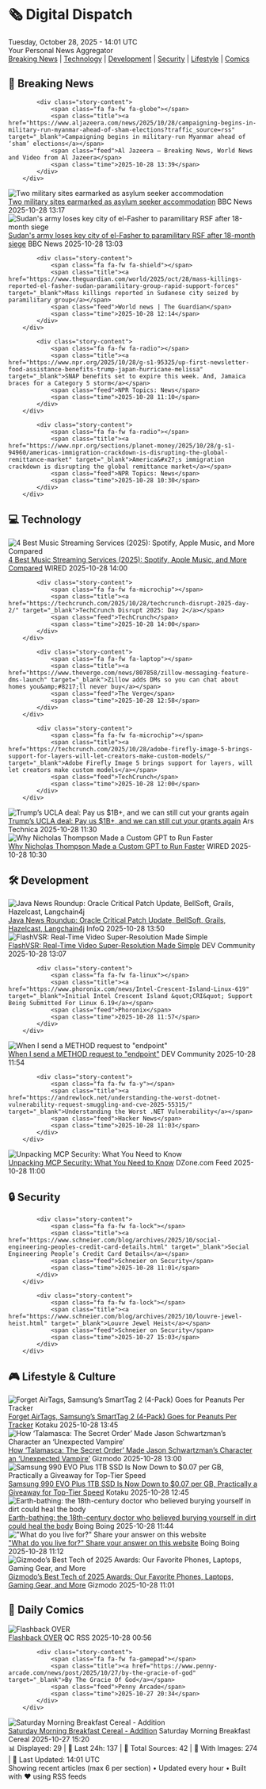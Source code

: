 <!-- Processing 54 RSS feeds at 2025-10-28 14:01:46 UTC -->
<!-- Processing: Penny Arcade -->
<!-- Processing: Poorly Drawn Lines -->
<!-- Processing: Dilbert -->
<!-- Processing: Cyanide & Happiness -->
<!-- Processing: CNN Top Stories -->
<!-- Processing: BBC Breaking News -->
<!-- Processing: Al Jazeera Breaking News -->
<!-- Processing: NPR News -->
<!-- Processing: CBC News -->
<!-- Error processing https://rss.cbc.ca/lineup/topstories.xml: The read operation timed out -->
<!-- Processing: Associated Press Breaking -->
<!-- Processing: Guardian World News -->
<!-- Processing: TechCrunch -->
<!-- Processing: Ars Technica -->
<!-- Processing: WIRED -->
<!-- Processing: Slashdot -->
<!-- Processing: Lobsters Python -->
<!-- Processing: StackOverflow Blog -->
<!-- Processing: DistroWatch -->
<!-- Processing: Linux.com -->
<!-- Processing: Red Hat Blog -->
<!-- Processing: Ubuntu Blog -->
<!-- Processing: GitLab Blog -->
<!-- Processing: InfoQ -->
<!-- Processing: The Pragmatic Engineer -->
<!-- Processing: Kotaku -->
<!-- Processing: Krebs on Security -->
<!-- Processing: Schneier on Security -->
<!-- Generated 10 new posts out of 27 feeds processed -->
<div class="newspaper-header">
    <h1 class="newspaper-title">🗞️ Digital Dispatch</h1>
    <div class="newspaper-date">Tuesday, October 28, 2025 - 14:01 UTC</div>
    <div class="newspaper-subtitle">Your Personal News Aggregator</div>
</div>

<div class="newspaper-nav">
    <a href="#breaking">Breaking News</a> |
    <a href="#tech">Technology</a> |
    <a href="#dev">Development</a> |
    <a href="#security">Security</a> |
    <a href="#lifestyle">Lifestyle</a> |
    <a href="#webcomics">Comics</a>
</div>

<div class="news-section breaking-news" id="breaking">
<h2 class="section-header">🚨 Breaking News</h2>
<div class="stories-container">
<div class="story">
            
            <div class="story-content">
                <span class="fa fa-fw fa-globe"></span>
                <span class="title"><a href="https://www.aljazeera.com/news/2025/10/28/campaigning-begins-in-military-run-myanmar-ahead-of-sham-elections?traffic_source=rss" target="_blank">Campaigning begins in military-run Myanmar ahead of ‘sham’ elections</a></span>
                <span class="feed">Al Jazeera – Breaking News, World News and Video from Al Jazeera</span>
                <span class="time">2025-10-28 13:39</span>
            </div>
        </div>
<div class="story">
            <img src="https://ichef.bbci.co.uk/ace/standard/240/cpsprodpb/f3be/live/f41732c0-b397-11f0-ba75-093eca1ac29b.jpg" alt="Two military sites earmarked as asylum seeker accommodation" class="story-image" loading="lazy" onerror="this.style.display='none'">
            <div class="story-content">
                <span class="fa fa-fw fa-flag"></span>
                <span class="title"><a href="https://www.bbc.com/news/articles/cjr0lx7n0y3o?at_medium=RSS&at_campaign=rss" target="_blank">Two military sites earmarked as asylum seeker accommodation</a></span>
                <span class="feed">BBC News</span>
                <span class="time">2025-10-28 13:17</span>
            </div>
        </div>
<div class="story">
            <img src="https://ichef.bbci.co.uk/ace/standard/240/cpsprodpb/76e0/live/bb7a5090-b3c5-11f0-8c4c-65922189bc37.jpg" alt="Sudan&#x27;s army loses key city of el-Fasher to paramilitary RSF after 18-month siege" class="story-image" loading="lazy" onerror="this.style.display='none'">
            <div class="story-content">
                <span class="fa fa-fw fa-earth-americas"></span>
                <span class="title"><a href="https://www.bbc.com/news/articles/clyld9w0283o?at_medium=RSS&at_campaign=rss" target="_blank">Sudan&#x27;s army loses key city of el-Fasher to paramilitary RSF after 18-month siege</a></span>
                <span class="feed">BBC News</span>
                <span class="time">2025-10-28 13:03</span>
            </div>
        </div>
<div class="story">
            
            <div class="story-content">
                <span class="fa fa-fw fa-shield"></span>
                <span class="title"><a href="https://www.theguardian.com/world/2025/oct/28/mass-killings-reported-el-fasher-sudan-paramilitary-group-rapid-support-forces" target="_blank">Mass killings reported in Sudanese city seized by paramilitary group</a></span>
                <span class="feed">World news | The Guardian</span>
                <span class="time">2025-10-28 12:14</span>
            </div>
        </div>
<div class="story">
            
            <div class="story-content">
                <span class="fa fa-fw fa-radio"></span>
                <span class="title"><a href="https://www.npr.org/2025/10/28/g-s1-95325/up-first-newsletter-food-assistance-benefits-trump-japan-hurricane-melissa" target="_blank">SNAP benefits set to expire this week. And, Jamaica braces for a Category 5 storm</a></span>
                <span class="feed">NPR Topics: News</span>
                <span class="time">2025-10-28 11:10</span>
            </div>
        </div>
<div class="story">
            
            <div class="story-content">
                <span class="fa fa-fw fa-radio"></span>
                <span class="title"><a href="https://www.npr.org/sections/planet-money/2025/10/28/g-s1-94960/americas-immigration-crackdown-is-disrupting-the-global-remittance-market" target="_blank">America&#x27;s immigration crackdown is disrupting the global remittance market</a></span>
                <span class="feed">NPR Topics: News</span>
                <span class="time">2025-10-28 10:30</span>
            </div>
        </div>
</div>
</div>
<div class="news-section tech-news" id="tech">
<h2 class="section-header">💻 Technology</h2>
<div class="stories-container">
<div class="story">
            <img src="https://media.wired.com/photos/687821298737a6ea217333bf/master/pass/The%20Best%20Music%20Streaming%20Services%20to%20Get%20Your%20Groove%20On.png" alt="4 Best Music Streaming Services (2025): Spotify, Apple Music, and More Compared" class="story-image" loading="lazy" onerror="this.style.display='none'">
            <div class="story-content">
                <span class="fa fa-fw fa-bolt"></span>
                <span class="title"><a href="https://www.wired.com/gallery/best-music-streaming-apps/" target="_blank">4 Best Music Streaming Services (2025): Spotify, Apple Music, and More Compared</a></span>
                <span class="feed">WIRED</span>
                <span class="time">2025-10-28 14:00</span>
            </div>
        </div>
<div class="story">
            
            <div class="story-content">
                <span class="fa fa-fw fa-microchip"></span>
                <span class="title"><a href="https://techcrunch.com/2025/10/28/techcrunch-disrupt-2025-day-2/" target="_blank">TechCrunch Disrupt 2025: Day 2</a></span>
                <span class="feed">TechCrunch</span>
                <span class="time">2025-10-28 14:00</span>
            </div>
        </div>
<div class="story">
            
            <div class="story-content">
                <span class="fa fa-fw fa-laptop"></span>
                <span class="title"><a href="https://www.theverge.com/news/807858/zillow-messaging-feature-dms-launch" target="_blank">Zillow adds DMs so you can chat about homes you&amp;#8217;ll never buy</a></span>
                <span class="feed">The Verge</span>
                <span class="time">2025-10-28 12:58</span>
            </div>
        </div>
<div class="story">
            
            <div class="story-content">
                <span class="fa fa-fw fa-microchip"></span>
                <span class="title"><a href="https://techcrunch.com/2025/10/28/adobe-firefly-image-5-brings-support-for-layers-will-let-creators-make-custom-models/" target="_blank">Adobe Firefly Image 5 brings support for layers, will let creators make custom models</a></span>
                <span class="feed">TechCrunch</span>
                <span class="time">2025-10-28 12:00</span>
            </div>
        </div>
<div class="story">
            <img src="https://cdn.arstechnica.net/wp-content/uploads/2025/10/GettyImages-2185840924-500x500.jpg" alt="Trump’s UCLA deal: Pay us $1B+, and we can still cut your grants again" class="story-image" loading="lazy" onerror="this.style.display='none'">
            <div class="story-content">
                <span class="fa fa-fw fa-cog"></span>
                <span class="title"><a href="https://arstechnica.com/tech-policy/2025/10/trumps-ucla-deal-pay-us-1b-and-we-can-still-cut-your-grants-again/" target="_blank">Trump’s UCLA deal: Pay us $1B+, and we can still cut your grants again</a></span>
                <span class="feed">Ars Technica</span>
                <span class="time">2025-10-28 11:30</span>
            </div>
        </div>
<div class="story">
            <img src="https://media.wired.com/photos/68f2d44889fd0a7e7062ae7c/master/pass/Big-Interview-UV-Solo-Nick-Thompson-Business-2183750049.jpg" alt="Why Nicholas Thompson Made a Custom GPT to Run Faster" class="story-image" loading="lazy" onerror="this.style.display='none'">
            <div class="story-content">
                <span class="fa fa-fw fa-bolt"></span>
                <span class="title"><a href="https://www.wired.com/story/the-big-interview-podcast-nicholas-thompson/" target="_blank">Why Nicholas Thompson Made a Custom GPT to Run Faster</a></span>
                <span class="feed">WIRED</span>
                <span class="time">2025-10-28 10:30</span>
            </div>
        </div>
</div>
</div>
<div class="news-section dev-news" id="dev">
<h2 class="section-header">🛠️ Development</h2>
<div class="stories-container">
<div class="story">
            <img src="https://res.infoq.com/news/2025/10/java-news-roundup-oct20-2025/en/headerimage/java-istock-image-01-1761659405617.jpg" alt="Java News Roundup: Oracle Critical Patch Update, BellSoft, Grails, Hazelcast, Langchain4j" class="story-image" loading="lazy" onerror="this.style.display='none'">
            <div class="story-content">
                <span class="fa fa-fw fa-info-circle"></span>
                <span class="title"><a href="https://www.infoq.com/news/2025/10/java-news-roundup-oct20-2025/?utm_campaign=infoq_content&utm_source=infoq&utm_medium=feed&utm_term=global" target="_blank">Java News Roundup: Oracle Critical Patch Update, BellSoft, Grails, Hazelcast, Langchain4j</a></span>
                <span class="feed">InfoQ</span>
                <span class="time">2025-10-28 13:50</span>
            </div>
        </div>
<div class="story">
            <img src="https://media2.dev.to/dynamic/image/width=800%2Cheight=%2Cfit=scale-down%2Cgravity=auto%2Cformat=auto/https%3A%2F%2Fdev-to-uploads.s3.amazonaws.com%2Fuploads%2Farticles%2Fkuxfrnpwfxioj453h6si.png" alt="FlashVSR: Real-Time Video Super-Resolution Made Simple" class="story-image" loading="lazy" onerror="this.style.display='none'">
            <div class="story-content">
                <span class="fa fa-fw fa-code"></span>
                <span class="title"><a href="https://dev.to/localfaceswap/flashvsr-real-time-video-super-resolution-made-simple-2fjc" target="_blank">FlashVSR: Real-Time Video Super-Resolution Made Simple</a></span>
                <span class="feed">DEV Community</span>
                <span class="time">2025-10-28 13:07</span>
            </div>
        </div>
<div class="story">
            
            <div class="story-content">
                <span class="fa fa-fw fa-linux"></span>
                <span class="title"><a href="https://www.phoronix.com/news/Intel-Crescent-Island-Linux-619" target="_blank">Initial Intel Crescent Island &quot;CRI&quot; Support Being Submitted For Linux 6.19</a></span>
                <span class="feed">Phoronix</span>
                <span class="time">2025-10-28 11:57</span>
            </div>
        </div>
<div class="story">
            <img src="https://media2.dev.to/dynamic/image/width=800%2Cheight=%2Cfit=scale-down%2Cgravity=auto%2Cformat=auto/https%3A%2F%2Fdev-to-uploads.s3.amazonaws.com%2Fuploads%2Farticles%2Fyskwe3ffyka3xtqy0l9y.png" alt="When I send a METHOD request to &quot;endpoint&quot;" class="story-image" loading="lazy" onerror="this.style.display='none'">
            <div class="story-content">
                <span class="fa fa-fw fa-code"></span>
                <span class="title"><a href="https://dev.to/webshipco/when-i-send-a-method-request-to-endpoint-nme" target="_blank">When I send a METHOD request to &quot;endpoint&quot;</a></span>
                <span class="feed">DEV Community</span>
                <span class="time">2025-10-28 11:54</span>
            </div>
        </div>
<div class="story">
            
            <div class="story-content">
                <span class="fa fa-fw fa-y"></span>
                <span class="title"><a href="https://andrewlock.net/understanding-the-worst-dotnet-vulnerability-request-smuggling-and-cve-2025-55315/" target="_blank">Understanding the Worst .NET Vulnerability</a></span>
                <span class="feed">Hacker News</span>
                <span class="time">2025-10-28 11:03</span>
            </div>
        </div>
<div class="story">
            <img src="https://dz2cdn1.dzone.com/thumbnail?fid=18716265&w=600" alt="Unpacking MCP Security: What You Need to Know" class="story-image" loading="lazy" onerror="this.style.display='none'">
            <div class="story-content">
                <span class="fa fa-fw fa-newspaper"></span>
                <span class="title"><a href="https://dzone.com/articles/unpacking-mcp-security-what-you-need-to-know" target="_blank">Unpacking MCP Security: What You Need to Know</a></span>
                <span class="feed">DZone.com Feed</span>
                <span class="time">2025-10-28 11:00</span>
            </div>
        </div>
</div>
</div>
<div class="news-section security-news" id="security">
<h2 class="section-header">🔒 Security</h2>
<div class="stories-container">
<div class="story">
            
            <div class="story-content">
                <span class="fa fa-fw fa-lock"></span>
                <span class="title"><a href="https://www.schneier.com/blog/archives/2025/10/social-engineering-peoples-credit-card-details.html" target="_blank">Social Engineering People’s Credit Card Details</a></span>
                <span class="feed">Schneier on Security</span>
                <span class="time">2025-10-28 11:01</span>
            </div>
        </div>
<div class="story">
            
            <div class="story-content">
                <span class="fa fa-fw fa-lock"></span>
                <span class="title"><a href="https://www.schneier.com/blog/archives/2025/10/louvre-jewel-heist.html" target="_blank">Louvre Jewel Heist</a></span>
                <span class="feed">Schneier on Security</span>
                <span class="time">2025-10-27 15:03</span>
            </div>
        </div>
</div>
</div>
<div class="news-section lifestyle-news" id="lifestyle">
<h2 class="section-header">🎮 Lifestyle & Culture</h2>
<div class="stories-container">
<div class="story">
            <img src="https://kotaku.com/app/uploads/2025/10/SamsungGalaxyTags-1280x853.jpg" alt="Forget AirTags, Samsung’s SmartTag 2 (4-Pack) Goes for Peanuts Per Tracker" class="story-image" loading="lazy" onerror="this.style.display='none'">
            <div class="story-content">
                <span class="fa fa-fw fa-gamepad"></span>
                <span class="title"><a href="https://kotaku.com/these-samsung-bluetooth-trackers-make-for-wonderful-stocking-stuffers-at-just-16-per-smarttag2-2000639338" target="_blank">Forget AirTags, Samsung’s SmartTag 2 (4-Pack) Goes for Peanuts Per Tracker</a></span>
                <span class="feed">Kotaku</span>
                <span class="time">2025-10-28 13:45</span>
            </div>
        </div>
<div class="story">
            <img src="https://gizmodo.com/app/uploads/2025/10/Talamasca_Schwartzman-1280x853.jpg" alt="How ‘Talamasca: The Secret Order’ Made Jason Schwartzman’s Character an ‘Unexpected Vampire’" class="story-image" loading="lazy" onerror="this.style.display='none'">
            <div class="story-content">
                <span class="fa fa-fw fa-computer"></span>
                <span class="title"><a href="https://gizmodo.com/how-talamasca-the-secret-order-made-jason-schwartzmans-character-an-unexpected-vampire-2000677785" target="_blank">How ‘Talamasca: The Secret Order’ Made Jason Schwartzman’s Character an ‘Unexpected Vampire’</a></span>
                <span class="feed">Gizmodo</span>
                <span class="time">2025-10-28 13:00</span>
            </div>
        </div>
<div class="story">
            <img src="https://kotaku.com/app/uploads/2025/10/SamsungEVOPlus-1280x853.jpg" alt="Samsung 990 EVO Plus 1TB SSD Is Now Down to $0.07 per GB, Practically a Giveaway for Top-Tier Speed" class="story-image" loading="lazy" onerror="this.style.display='none'">
            <div class="story-content">
                <span class="fa fa-fw fa-gamepad"></span>
                <span class="title"><a href="https://kotaku.com/samsung-990-evo-plus-1tb-ssd-is-now-down-to-0-07-per-gb-practically-a-giveaway-for-top-tier-speed-2000639330" target="_blank">Samsung 990 EVO Plus 1TB SSD Is Now Down to $0.07 per GB, Practically a Giveaway for Top-Tier Speed</a></span>
                <span class="feed">Kotaku</span>
                <span class="time">2025-10-28 12:45</span>
            </div>
        </div>
<div class="story">
            <img src="https://i0.wp.com/boingboing.net/wp-content/uploads/2025/10/ycba_2d2f4c89-ac1f-4b9d-b43c-a642ed44a6f7-edit2.webp?fit=1200%2C799&amp;quality=55&amp;ssl=1" alt="Earth-bathing: the 18th-century doctor who believed burying yourself in dirt could heal the body" class="story-image" loading="lazy" onerror="this.style.display='none'">
            <div class="story-content">
                <span class="fa fa-fw fa-arrow-right"></span>
                <span class="title"><a href="https://boingboing.net/2025/10/28/earth-bathing-the-18th-century-doctor-who-believed-burying-yourself-in-dirt-could-heal-the-body.html" target="_blank">Earth-bathing: the 18th-century doctor who believed burying yourself in dirt could heal the body</a></span>
                <span class="feed">Boing Boing</span>
                <span class="time">2025-10-28 11:44</span>
            </div>
        </div>
<div class="story">
            <img src="https://i0.wp.com/boingboing.net/wp-content/uploads/2025/10/sunset.jpeg?fit=1200%2C675&amp;quality=60&amp;ssl=1" alt="&quot;What do you live for?&quot; Share your answer on this website" class="story-image" loading="lazy" onerror="this.style.display='none'">
            <div class="story-content">
                <span class="fa fa-fw fa-arrow-right"></span>
                <span class="title"><a href="https://boingboing.net/2025/10/28/what-do-you-live-for-share-your-answer-on-this-website.html" target="_blank">&quot;What do you live for?&quot; Share your answer on this website</a></span>
                <span class="feed">Boing Boing</span>
                <span class="time">2025-10-28 11:12</span>
            </div>
        </div>
<div class="story">
            <img src="https://gizmodo.com/app/uploads/2025/10/Best-Tech-Awards-2025-Featured-Image-1280x853.jpg" alt="Gizmodo’s Best Tech of 2025 Awards: Our Favorite Phones, Laptops, Gaming Gear, and More" class="story-image" loading="lazy" onerror="this.style.display='none'">
            <div class="story-content">
                <span class="fa fa-fw fa-computer"></span>
                <span class="title"><a href="https://gizmodo.com/gizmodo-best-tech-of-2025-awards-2000676084" target="_blank">Gizmodo’s Best Tech of 2025 Awards: Our Favorite Phones, Laptops, Gaming Gear, and More</a></span>
                <span class="feed">Gizmodo</span>
                <span class="time">2025-10-28 11:01</span>
            </div>
        </div>
</div>
</div>
<div class="news-section webcomics-section" id="webcomics">
<h2 class="section-header">🎨 Daily Comics</h2>
<div class="stories-container">
<div class="story">
            <img src="http://www.questionablecontent.net/comics/5688.png" alt="Flashback OVER" class="story-image" loading="lazy" onerror="this.style.display='none'">
            <div class="story-content">
                <span class="fa fa-fw fa-music"></span>
                <span class="title"><a href="http://questionablecontent.net/view.php?comic=5688" target="_blank">Flashback OVER</a></span>
                <span class="feed">QC RSS</span>
                <span class="time">2025-10-28 00:56</span>
            </div>
        </div>
<div class="story">
            
            <div class="story-content">
                <span class="fa fa-fw fa-gamepad"></span>
                <span class="title"><a href="https://www.penny-arcade.com/news/post/2025/10/27/by-the-gracie-of-god" target="_blank">By The Gracie Of God</a></span>
                <span class="feed">Penny Arcade</span>
                <span class="time">2025-10-27 20:34</span>
            </div>
        </div>
<div class="story">
            <img src="https://www.smbc-comics.com/comics/1761521776-20251027 (1).png" alt="Saturday Morning Breakfast Cereal - Addition" class="story-image" loading="lazy" onerror="this.style.display='none'">
            <div class="story-content">
                <span class="fa fa-fw fa-smile"></span>
                <span class="title"><a href="https://www.smbc-comics.com/comic/addition" target="_blank">Saturday Morning Breakfast Cereal - Addition</a></span>
                <span class="feed">Saturday Morning Breakfast Cereal</span>
                <span class="time">2025-10-27 15:20</span>
            </div>
        </div>
</div>
</div>

<div class="newspaper-footer">
    <div class="stats">
        📊 Displayed: 29 | 📅 Last 24h: 137 | 📡 Total Sources: 42 | 📸 With Images: 274 |
        🔄 Last Updated: 14:01 UTC
    </div>
    <div class="footer-note">
        Showing recent articles (max 6 per section) • Updated every hour • Built with ❤️ using RSS feeds
    </div>
</div>
